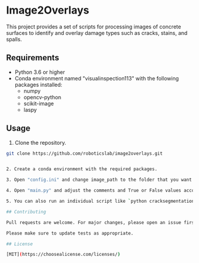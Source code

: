 # Image2Overlays

This project provides a set of scripts for processing images of concrete surfaces to identify and overlay damage types such as cracks, stains, and spalls.

## Requirements

* Python 3.6 or higher
* Conda environment named "visualinspection113" with the following packages installed:
    * numpy
    * opencv-python
    * scikit-image
    * laspy

## Usage

1. Clone the repository.

```bash
git clone https://github.com/roboticslab/image2overlays.git


2. Create a conda environment with the required packages.

3. Open "config.ini" and change image_path to the folder that you want to process.

4. Open "main.py" and adjust the comments and True or False values according to the needs.

5. You can also run an individual script like `python cracksegmentation.py`.

## Contributing

Pull requests are welcome. For major changes, please open an issue first to discuss what you would like to change.

Please make sure to update tests as appropriate.

## License

[MIT](https://choosealicense.com/licenses/)